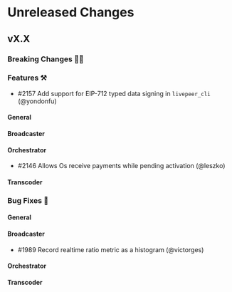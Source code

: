# Unreleased Changes

## vX.X

### Breaking Changes 🚨🚨

### Features ⚒

- \#2157 Add support for EIP-712 typed data signing in `livepeer_cli` (@yondonfu)

#### General

#### Broadcaster

#### Orchestrator

- \#2146 Allows Os receive payments while pending activation (@leszko)

#### Transcoder

### Bug Fixes 🐞

#### General

#### Broadcaster

- \#1989 Record realtime ratio metric as a histogram (@victorges)

#### Orchestrator

#### Transcoder
